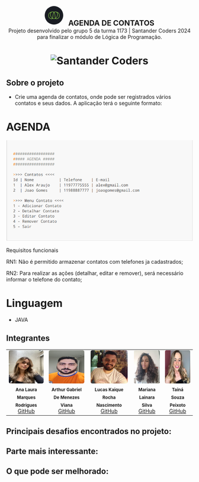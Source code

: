 <div align="center">
  <img alt="Ada" style="border-radius: 50%; width: 50px;" src="FotosIntegrantes/Ada.png">
  <span style="font-size: 20px; vertical-align: middle; margin-left: 10px;"><b>AGENDA DE CONTATOS</b></span>
</div>

<div align="center">
Projeto desenvolvido pelo grupo 5 da turma 1173 | Santander Coders 2024 para finalizar o módulo de Lógica de Programação.
</div>

<h1 align="center">
  <img alt="Santander Coders" src="https://ada-strapi-production.s3.sa-east-1.amazonaws.com/Thumb_Meta_20_f25502065b.png" width="500" height="300">
</h1>

## Sobre o projeto
+ Crie uma agenda de contatos, onde pode ser registrados vários contatos e seus dados. A aplicação terá o
  seguinte formato:
  
# AGENDA 

<img alt="" src="FotosIntegrantes/Agenda.png">

<p>Requisitos funcionais</p>
<p>RN1: Não é permitido armazenar contatos com telefones ja cadastrados;</p>
<p> RN2: Para realizar as ações (detalhar, editar e remover), será necessário informar o telefone do contato; </p>

# Linguagem
+ JAVA

## Integrantes

<table align="center">
  <tr>
    <td align="center">
      <img style="border-radius: 5%;" src="FotosIntegrantes/LauraFoto.jpeg" height="90px" width="100px;" alt=""/><br />
      <sub><b>Ana Laura Marques Rodrigues</b></sub><br />
      <a href="https://github.com/lauluah" target="_blank">GitHub</a>
    </td>
    <td align="center">
      <img style="border-radius: 5%;" src="FotosIntegrantes/Arthur.jpeg"  height="90px" width="100px;" alt=""/><br />
      <sub><b>Arthur Gabriel De Menezes Viana</b></sub><br />
      <a href="https://github.com/arthurgmv" target="_blank">GitHub</a>
    </td>
    <td align="center">
      <img style="border-radius: 5%;" src="FotosIntegrantes/Lucas.jpeg" height="90px" width="100px;" alt=""/><br />
      <sub><b>Lucas Kaique Rocha Nascimento</b></sub><br />
      <a href="https://github.com/LucasKaique131" target="_blank">GitHub</a>
    </td>
    <td align="center">
      <img style="border-radius: 5%;" src="FotosIntegrantes/Mariana.jpeg"  height="90px" width="100px;" alt=""/><br />
      <sub><b>Mariana Lainara Silva</b></sub><br />
      <a href="https://github.com/la1ni" target="_blank">GitHub</a>
    </td>
    <td align="center">
      <img style="border-radius: 5%;" src="FotosIntegrantes/Taina.jpeg"  height="90px" width="100px;" alt=""/><br />
      <sub><b>Tainá Souza Peixoto</b></sub><br />
      <a href="https://github.com/peixotots" target="_blank">GitHub</a>
    </td>
  </tr>
</table>

## Principais desafios encontrados no projeto:

## Parte mais interessante:

## O que pode ser melhorado:


